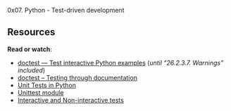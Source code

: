 0x07. Python - Test-driven development

<h2>Resources</h2>

<p><strong>Read or watch</strong>:</p>

<ul>
<li><a href="/rltoken/BwZJVq2MQ1_Vg_3gphoitQ" title="doctest — Test interactive Python examples" target="_blank">doctest — Test interactive Python examples</a> (<em>until &ldquo;26.2.3.7. Warnings&rdquo; included</em>)</li>
<li><a href="/rltoken/96kLRRIOHzsn3VDDXT21HA" title="doctest – Testing through documentation" target="_blank">doctest – Testing through documentation</a> </li>
<li><a href="/rltoken/wfuUl81Q3Nku1qCzdDHAfA" title="Unit Tests in Python" target="_blank">Unit Tests in Python</a></li>
<li><a href="/rltoken/1v-d9Ol13JabJq8UI6MIPg" title="Unittest module" target="_blank">Unittest module</a></li>
<li><a href="/rltoken/lB65hNMXBziXy4A0YLIOog" title="Interactive and Non-interactive tests" target="_blank">Interactive and Non-interactive tests</a></li>
</ul>
